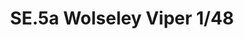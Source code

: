 ---
layout: product
title: "SE.5a Wolseley Viper  1/48"
price: "2200" 
desc: "Maketa"
img_path: "/assets/img/8454.webp"
brand: "EDUARD"
available: false
special_offer: false
new: false
soon: false
cat: "010000"
subcat: "010400"
subsubcat: "00"
sifra: "8454"
popular: false
spec: false
---